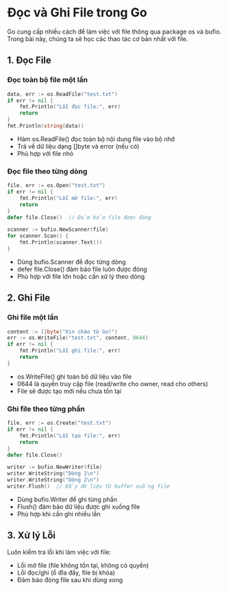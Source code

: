 # Đọc và Ghi File trong Go

Go cung cấp nhiều cách để làm việc với file thông qua package os và bufio. Trong bài này, chúng ta sẽ học các thao tác cơ bản nhất với file.

## 1. Đọc File

### Đọc toàn bộ file một lần
```go
data, err := os.ReadFile("test.txt")
if err != nil {
    fmt.Println("Lỗi đọc file:", err)
    return
}
fmt.Println(string(data))
```
- Hàm os.ReadFile() đọc toàn bộ nội dung file vào bộ nhớ
- Trả về dữ liệu dạng []byte và error (nếu có)
- Phù hợp với file nhỏ

### Đọc file theo từng dòng
```go
file, err := os.Open("test.txt")
if err != nil {
    fmt.Println("Lỗi mở file:", err)
    return
}
defer file.Close()  // Đảm bảo file được đóng

scanner := bufio.NewScanner(file)
for scanner.Scan() {
    fmt.Println(scanner.Text())
}
```
- Dùng bufio.Scanner để đọc từng dòng
- defer file.Close() đảm bảo file luôn được đóng
- Phù hợp với file lớn hoặc cần xử lý theo dòng

## 2. Ghi File

### Ghi file một lần
```go
content := []byte("Xin chào từ Go!")
err := os.WriteFile("test.txt", content, 0644)
if err != nil {
    fmt.Println("Lỗi ghi file:", err)
    return
}
```
- os.WriteFile() ghi toàn bộ dữ liệu vào file
- 0644 là quyền truy cập file (read/write cho owner, read cho others)
- File sẽ được tạo mới nếu chưa tồn tại

### Ghi file theo từng phần
```go
file, err := os.Create("test.txt")
if err != nil {
    fmt.Println("Lỗi tạo file:", err)
    return
}
defer file.Close()

writer := bufio.NewWriter(file)
writer.WriteString("Dòng 1\n")
writer.WriteString("Dòng 2\n")
writer.Flush()  // Đẩy dữ liệu từ buffer xuống file
```
- Dùng bufio.Writer để ghi từng phần
- Flush() đảm bảo dữ liệu được ghi xuống file
- Phù hợp khi cần ghi nhiều lần

## 3. Xử lý Lỗi

Luôn kiểm tra lỗi khi làm việc với file:
- Lỗi mở file (file không tồn tại, không có quyền)
- Lỗi đọc/ghi (ổ đĩa đầy, file bị khóa)
- Đảm bảo đóng file sau khi dùng xong

